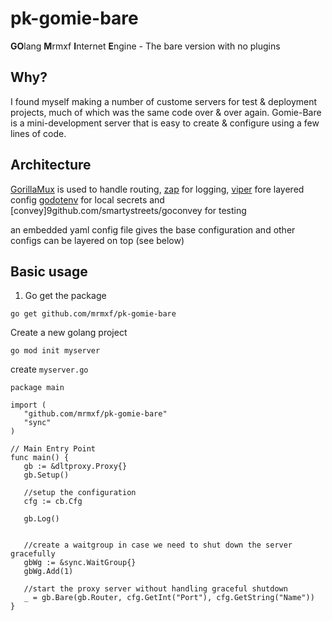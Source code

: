 # pk-gomie-bare

**GO**lang **M**rmxf **I**nternet **E**ngine - The bare version with no plugins

## Why?

I found myself making a number of custome servers for test & deployment
projects, much of which was the same code over & over again. Gomie-Bare is a
mini-development server that is easy to create & configure using a few lines of
code.

## Architecture

[GorillaMux](github.com/gorilla/mux) is used to handle routing,
[zap](go.uber.org/zap) for logging,
[viper](github.com/spf13/viper) fore layered config
[godotenv](github.com/joho/godotenv) for local secrets
and
[convey]9github.com/smartystreets/goconvey for testing

an embedded yaml config file gives the base configuration and other configs can
be layered on top (see below)

## Basic usage

1. Go get the package

```
go get github.com/mrmxf/pk-gomie-bare
```

Create a new golang project

```
go mod init myserver
```
 create `myserver.go`

 ```
package main

import (
	"github.com/mrmxf/pk-gomie-bare"
    "sync"
)

// Main Entry Point
func main() {
	gb := &dltproxy.Proxy{}
	gb.Setup()

	//setup the configuration
	cfg := cb.Cfg

    gb.Log()


	//create a waitgroup in case we need to shut down the server gracefully
	gbWg := &sync.WaitGroup{}
	gbWg.Add(1)

	//start the proxy server without handling graceful shutdown
	_ = gb.Bare(gb.Router, cfg.GetInt("Port"), cfg.GetString("Name"))
}

 ```